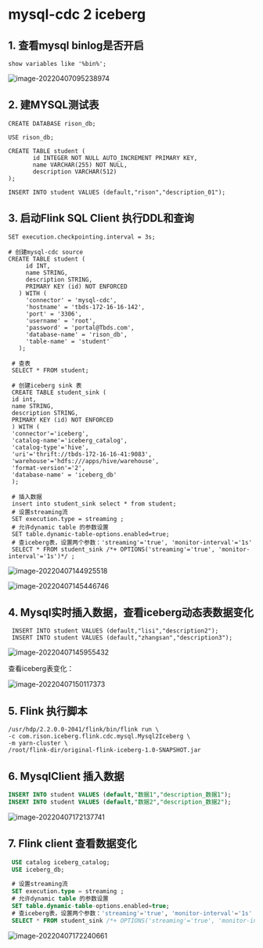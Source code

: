 # mysql-cdc 2 iceberg

## 1. 查看mysql binlog是否开启

```shell
show variables like '%bin%';
```

![image-20220407095238974](C:\home\rison\data\iceberg_wiki\mysql2iceberg\pic\image-20220407095238974.png)

## 2. 建MYSQL测试表

```mysql
CREATE DATABASE rison_db;

USE rison_db;

CREATE TABLE student (
       id INTEGER NOT NULL AUTO_INCREMENT PRIMARY KEY,
       name VARCHAR(255) NOT NULL,
       description VARCHAR(512)
);

INSERT INTO student VALUES (default,"rison","description_01");
```

## 3. 启动Flink SQL Client 执行DDL和查询

```mysql
SET execution.checkpointing.interval = 3s;

# 创建mysql-cdc source
CREATE TABLE student (
     id INT,
     name STRING,
     description STRING,
     PRIMARY KEY (id) NOT ENFORCED
   ) WITH (
     'connector' = 'mysql-cdc',
     'hostname' = 'tbds-172-16-16-142',
     'port' = '3306',
     'username' = 'root',
     'password' = 'portal@Tbds.com',
     'database-name' = 'rison_db',
     'table-name' = 'student'
   );
   
 # 查表 
 SELECT * FROM student;
 
 # 创建iceberg sink 表
 CREATE TABLE student_sink (
 id int,
 name STRING,
 description STRING,
 PRIMARY KEY (id) NOT ENFORCED
 ) WITH (
 'connector'='iceberg',
 'catalog-name'='iceberg_catalog',
 'catalog-type'='hive',  
 'uri'='thrift://tbds-172-16-16-41:9083',
 'warehouse'='hdfs:///apps/hive/warehouse',
 'format-version'='2',
 'database-name' = 'iceberg_db'
 );
   
 # 插入数据  
 insert into student_sink select * from student;
 # 设置streaming流
 SET execution.type = streaming ;
 # 允许dynamic table 的参数设置
 SET table.dynamic-table-options.enabled=true;
 # 查iceberg表，设置两个参数：'streaming'='true', 'monitor-interval'='1s'
 SELECT * FROM student_sink /*+ OPTIONS('streaming'='true', 'monitor-interval'='1s')*/ ;
```

![image-20220407144925518](C:\home\rison\data\iceberg_wiki\mysql2iceberg\pic\image-20220407144925518.png)

![image-20220407145446746](C:\home\rison\data\iceberg_wiki\mysql2iceberg\pic\image-20220407145446746.png)

## 4. Mysql实时插入数据，查看iceberg动态表数据变化

```mysql
 INSERT INTO student VALUES (default,"lisi","description2");
 INSERT INTO student VALUES (default,"zhangsan","description3");
```

![image-20220407145955432](C:\home\rison\data\iceberg_wiki\mysql2iceberg\pic\image-20220407145955432.png)

查看iceberg表变化：

![image-20220407150117373](C:\home\rison\data\iceberg_wiki\mysql2iceberg\pic\image-20220407150117373.png)

## 5. Flink 执行脚本

```shell
/usr/hdp/2.2.0.0-2041/flink/bin/flink run \
-c com.rison.iceberg.flink.cdc.mysql.Mysql2Iceberg \
-m yarn-cluster \
/root/flink-dir/original-flink-iceberg-1.0-SNAPSHOT.jar
```

## 6. MysqlClient 插入数据

```sql
INSERT INTO student VALUES (default,"数据1","description_数据1");
INSERT INTO student VALUES (default,"数据2","description_数据2");
```

![image-20220407172137741](C:\home\rison\data\iceberg_wiki\mysql2iceberg\pic\image-20220407172137741.png)

## 7. Flink client 查看数据变化

```sql
 USE catalog iceberg_catalog;
 USE iceberg_db;
 
 # 设置streaming流
 SET execution.type = streaming ;
 # 允许dynamic table 的参数设置
 SET table.dynamic-table-options.enabled=true;
 # 查iceberg表，设置两个参数：'streaming'='true', 'monitor-interval'='1s'
 SELECT * FROM student_sink /*+ OPTIONS('streaming'='true', 'monitor-interval'='1s')*/ ;
```

![image-20220407172240661](C:\home\rison\data\iceberg_wiki\mysql2iceberg\pic\image-20220407172240661.png)